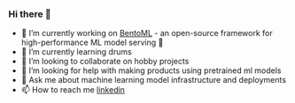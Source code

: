 ### Hi there 👋

- 🔭 I’m currently working on [BentoML](https://github.com/bentoml/BentoML) - an open-source framework for high-performance ML model serving 🍱
- 🌱 I’m currently learning drums
- 👯 I’m looking to collaborate on hobby projects
- 🤔 I’m looking for help with making products using pretrained ml models
- 💬 Ask me about machine learning model infrastructure and deployments
- 📫 How to reach me [linkedin](https://www.linkedin.com/in/mayur-newase)
